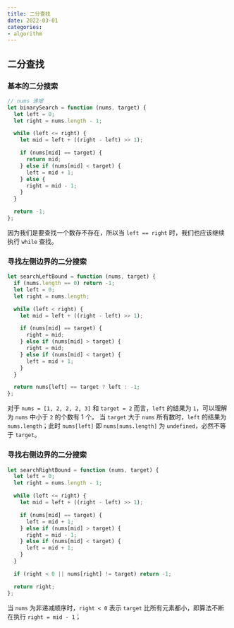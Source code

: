 ```yaml
---
title: 二分查找
date: 2022-03-01
categories:
- algorithm
---
```


## 二分查找

### 基本的二分搜索

```js
// nums 递增
let binarySearch = function (nums, target) {
  let left = 0;
  let right = nums.length - 1;

  while (left <= right) {
    let mid = left + ((right - left) >> 1);

    if (nums[mid] == target) {
      return mid;
    } else if (nums[mid] < target) {
      left = mid + 1;
    } else {
      right = mid - 1;
    }
  }

  return -1;
};
```

因为我们是要查找一个数存不存在，所以当 `left == right` 时，我们也应该继续执行 `while` 查找。

### 寻找左侧边界的二分搜索

```js
let searchLeftBound = function (nums, target) {
  if (nums.length == 0) return -1;
  let left = 0;
  let right = nums.length;

  while (left < right) {
    let mid = left + ((right - left) >> 1);

    if (nums[mid] == target) {
      right = mid;
    } else if (nums[mid] > target) {
      right = mid;
    } else if (nums[mid] < target) {
      left = mid + 1;
    }
  }

  return nums[left] == target ? left : -1;
};
```

对于 `nums = [1, 2, 2, 2, 3]` 和 `target = 2` 而言，`left` 的结果为 `1`，可以理解为 `nums` 中小于 `2` 的个数有 1 个。
当 `target` 大于 `nums` 所有数时，`left` 的结果为 `nums.length`；此时 `nums[left]` 即 `nums[nums.length]` 为 `undefined`，必然不等于 `target`。

### 寻找右侧边界的二分搜索

```js
let searchRightBound = function (nums, target) {
  let left = 0;
  let right = nums.length - 1;

  while (left <= right) {
    let mid = left + ((right - left) >> 1);

    if (nums[mid] == target) {
      left = mid + 1;
    } else if (nums[mid] > target) {
      right = mid - 1;
    } else if (nums[mid] < target) {
      left = mid + 1;
    }
  }

  if (right < 0 || nums[right] != target) return -1;

  return right;
};
```

当 `nums` 为非递减顺序时，`right < 0` 表示 `target` 比所有元素都小，即算法不断在执行 `right = mid - 1`；
